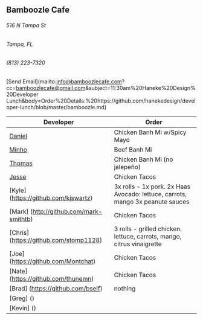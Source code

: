 ## Bamboozle Cafe
###### 516 N Tampa St
###### Tampa, FL
###### (813) 223-7320
[Send Email](mailto:info@bamboozlecafe.com?cc=bamboozlecafe@gmail.com&subject=11:30am%20Haneke%20Design%20Developer Lunch&body=Order%20Details:%20https://github.com/hanekedesign/developer-lunch/blob/master/bamboozle.md)

Developer     | Order
--------------|---------------------
[Daniel](https://github.com/dtartaglia)           	| Chicken Banh Mi w/Spicy Mayo
[Minho](https://github.com/minhochoi)               | Beef Banh Mi
[Thomas](https://github.com/ThomasKomarnicki)       | Chicken Banh Mi (no jalepeño)
[Jesse](https://github.com/jessecurry)              | Chicken Tacos
[Kyle] (https://github.com/kjswartz)                | 3x rolls - 1x pork. 2x Haas Avocado: lettuce, carrots, mango 3x peanute sauces
[Mark] (http://github.com/mark-smithtb)             | Chicken Tacos
[Chris] (https://github.com/stomp1128)              | 3 rolls - grilled chicken. lettuce, carrots, mango, citrus vinaigrette
[Joe] (https://github.com/Montchat)                 | Chicken Tacos
[Nate] (https://github.com/thunemn)                 | Chicken Tacos
[Brad] (https://github.com/bself)                   | nothing                                      
[Greg] ()                                           | 
[Kevin] ()                                          | 
